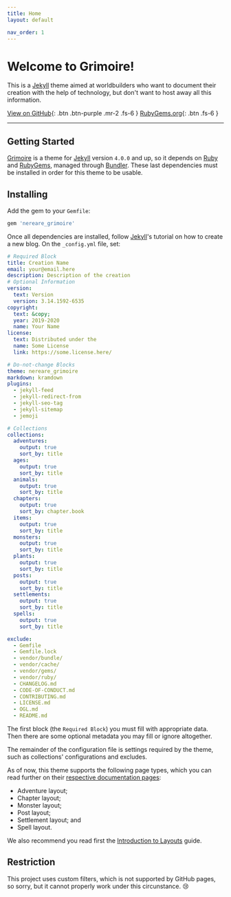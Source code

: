 ```yaml
---
title: Home
layout: default

nav_order: 1
---
```


# Welcome to Grimoire!

<p class="fs-6">This is a <a href="//jekyllrb.com">Jekyll</a> theme aimed at worldbuilders who want to document their creation with the help of technology, but don't want to host away all this information.</p>

[View on GitHub](https://github.com/Nereare/Grimoire){: .btn .btn-purple .mr-2 .fs-6 }
[RubyGems.org](https://rubygems.org/gems/nereare_grimoire){: .btn .fs-6 }

***

## Getting Started

[Grimoire] is a theme for [Jekyll] version `4.0.0` and up, so it depends on [Ruby] and [RubyGems], managed through [Bundler]. These last dependencies must be installed in order for this theme to be usable.

## Installing

Add the gem to your `Gemfile`:

```ruby
gem 'nereare_grimoire'
```

Once all dependencies are installed, follow [Jekyll]'s tutorial on how to create a new blog. On the `_config.yml` file, set:

```yaml
# Required Block
title: Creation Name
email: your@email.here
description: Description of the creation
# Optional Information
version:
  text: Version
  version: 3.14.1592-6535
copyright:
  text: &copy;
  year: 2019-2020
  name: Your Name
license:
  text: Distributed under the
  name: Some License
  link: https://some.license.here/

# Do-not-change Blocks
theme: nereare_grimoire
markdown: kramdown
plugins:
  - jekyll-feed
  - jekyll-redirect-from
  - jekyll-seo-tag
  - jekyll-sitemap
  - jemoji

# Collections
collections:
  adventures:
    output: true
    sort_by: title
  ages:
    output: true
    sort_by: title
  animals:
    output: true
    sort_by: title
  chapters:
    output: true
    sort_by: chapter.book
  items:
    output: true
    sort_by: title
  monsters:
    output: true
    sort_by: title
  plants:
    output: true
    sort_by: title
  posts:
    output: true
    sort_by: title
  settlements:
    output: true
    sort_by: title
  spells:
    output: true
    sort_by: title

exclude:
  - Gemfile
  - Gemfile.lock
  - vendor/bundle/
  - vendor/cache/
  - vendor/gems/
  - vendor/ruby/
  - CHANGELOG.md
  - CODE-OF-CONDUCT.md
  - CONTRIBUTING.md
  - LICENSE.md
  - OGL.md
  - README.md
```

The first block (the `Required Block`) you must fill with appropriate data. Then there are some optional metadata you may fill or ignore altogether.

The remainder of the configuration file is settings required by the theme, such as collections' configurations and excludes.

As of now, this theme supports the following page types, which you can read further on their [respective documentation pages](layouts):

* Adventure layout;
* Chapter layout;
* Monster layout;
* Post layout;
* Settlement layout; and
* Spell layout.

We also recommend you read first the [Introduction to Layouts](introduction) guide.

## Restriction

This project uses custom filters, which is not supported by GitHub pages, so sorry, but it cannot properly work under this circunstance. :cry:

[Grimoire]: https://github.com/Nereare/Grimoire
[Jekyll]: https://jekyllrb.com/
[Ruby]: https://www.ruby-lang.org/
[RubyGems]: https://rubygems.org/
[Bundler]: https://bundler.io/
